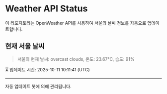 
# Weather API Status

이 리포지토리는 OpenWeather API를 사용하여 서울의 날씨 정보를 자동으로 업데이트합니다.

## 현재 서울 날씨
> 서울의 현재 날씨: overcast clouds, 온도: 23.67°C, 습도: 91%

⏳ 업데이트 시간: 2025-10-11 10:11:41 (UTC)

---
자동 업데이트 봇에 의해 관리됩니다.
